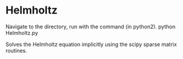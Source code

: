 # Helmholtz

Navigate to the directory, run with the command (in python2).
python Helmholtz.py

Solves the Helmholtz equation implicitly using the scipy sparse matrix routines. 
